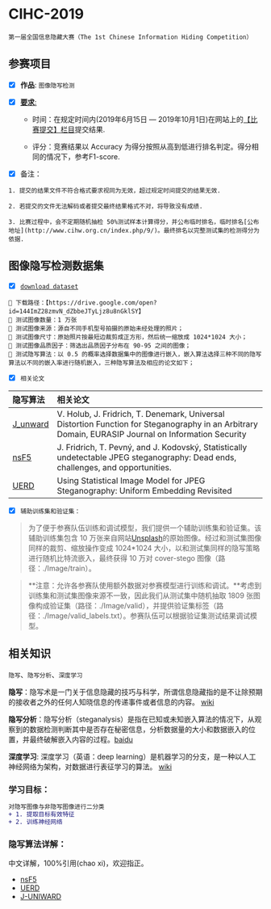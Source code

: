 # CIHC-2019
`第一届全国信息隐藏大赛（The 1st
Chinese Information Hiding Competition）`

## 参赛项目

- [x] **作品**: `图像隐写检测`

- [x] [**要求**:](https://github.com/wangfeng22/CIHC-2019/blob/master/%E7%AC%AC%E4%B8%80%E5%B1%8A%E5%85%A8%E5%9B%BD%E4%BF%A1%E6%81%AF%E9%9A%90%E8%97%8F%E5%A4%A7%E8%B5%9B%E9%80%9A%E7%9F%A5.pdf)

  - 时间：在规定时间内(2019年6月15日 — 2019年10月1日)在网站上的[【比赛提交】栏目](http://www.cihw.org.cn/ )提交结果.

  - 评分：竞赛结果以 Accuracy 为得分按照从高到低进行排名判定。得分相同的情况下，参考F1-score.

- [x] 备注：
  
```
1. 提交的结果文件不符合格式要求视同为无效，超过规定时间提交的结果无效.
  
2. 若提交的文件无法解码或者提交最终结果格式不对，将导致没有成绩.
  
3. 比赛过程中，会不定期随机抽检 50%测试样本计算得分，并公布临时排名，临时排名[公布地址](http://www.cihw.org.cn/index.php/9/)。最终排名以完整测试集的检测得分为依据.
```
## 图像隐写检测数据集 
- [x] [```download dataset```](https://drive.google.com/open?id=144ImZ28zmvN_dZbbeJTyLjz8u8nGklSY)

```
 下载路径：【https://drive.google.com/open?id=144ImZ28zmvN_dZbbeJTyLjz8u8nGklSY】
 测试图像数量：1 万张
 测试图像来源：源自不同手机型号拍摄的原始未经处理的照片；
 测试图像尺寸：原始照片按最短边裁剪成正方形，然后统一缩放成 1024*1024 大小；
 测试图像品质因子：筛选出品质因子分布在 90-95 之间的图像；
 测试隐写算法：以 0.5 的概率选择数据集中的图像进行嵌入，嵌入算法选择三种不同的隐写算法以不同的嵌入率进行随机嵌入，三种隐写算法及相应的论文如下；
```
- [x] `相关论文`

|  隐写算法   |    相关论文                |
| :--------- | :------------------------- |
| [J_unward](https://github.com/wangfeng22/CIHC-2019/blob/master/J_UNIWARD.pdf)   | V. Holub, J. Fridrich, T. Denemark, Universal Distortion Function for Steganography in an Arbitrary Domain, EURASIP Journal on Information Security |
| [nsF5](https://github.com/wangfeng22/CIHC-2019/blob/master/nsF5.pdf)       | J. Fridrich, T. Pevný, and J. Kodovský, Statistically undetectable JPEG steganography: Dead ends, challenges, and opportunities. |
| [UERD](https://github.com/wangfeng22/CIHC-2019/blob/master/UERD.pdf)       | Using Statistical Image Model for JPEG Steganography: Uniform Embedding Revisited|

- [x] `辅助训练集和验证集：`

> 为了便于参赛队伍训练和调试模型，我们提供一个辅助训练集和验证集。该辅助训练集包含 10 万张来自网站[Unsplash](https://unsplash.com)的原始图像。经过和测试集图像同样的裁剪、缩放操作变成 1024*1024 大小，以和测试集同样的隐写策略进行随机比特流嵌入，最终获得 10 万对 cover-stego 图像（路径：./Image/train）。

> **注意：允许各参赛队使用额外数据对参赛模型进行训练和调试。**考虑到训练集和测试集图像来源不一致，因此我们从测试集中随机抽取 1809 张图像构成验证集（路径：./Image/valid），并提供验证集标签（路径：./Image/valid_labels.txt）。参赛队伍可以根据验证集测试结果调试模型。

## 相关知识
`隐写`、`隐写分析`、`深度学习`

**隐写**：隐写术是一门关于信息隐藏的技巧与科学，所谓信息隐藏指的是不让除预期的接收者之外的任何人知晓信息的传递事件或者信息的内容。 [wiki](https://zh.wikipedia.org/wiki/%E9%9A%90%E5%86%99%E6%9C%AF)

**隐写分析**：隐写分析（steganalysis）是指在已知或未知嵌入算法的情况下，从观察到的数据检测判断其中是否存在秘密信息，分析数据量的大小和数据嵌入的位置，并最终破解嵌入内容的过程。[baidu](https://baike.baidu.com/item/%E9%9A%90%E5%86%99%E5%88%86%E6%9E%90)

**深度学习**: 深度学习（英语：deep learning）是机器学习的分支，是一种以人工神经网络为架构，对数据进行表征学习的算法。 [wiki](https://zh.wikipedia.org/wiki/%E6%B7%B1%E5%BA%A6%E5%AD%A6%E4%B9%A0)

### 学习目标：
```diff
对隐写图像与非隐写图像进行二分类
+ 1. 提取目标有效特征
+ 2. 训练神经网络
```

### 隐写算法详解：
中文详解，100%引用(chao xi)，欢迎指正。
- [nsF5](https://odinaris.github.io/2019/06/27/JPEG%E9%9A%90%E5%86%99%E6%9C%AF%E4%B9%8BF5%E3%80%81-F5%E5%92%8CnsF5/#more)
- [UERD](https://odinaris.github.io/2019/07/02/JPEG%E9%9A%90%E5%86%99%E6%9C%AF%E4%B9%8BUERD/#more)
- [J-UNIWARD](https://odinaris.github.io/2019/06/26/JPEG%E9%9A%90%E5%86%99%E6%9C%AF%E4%B9%8BJ-UNIWARD/)
